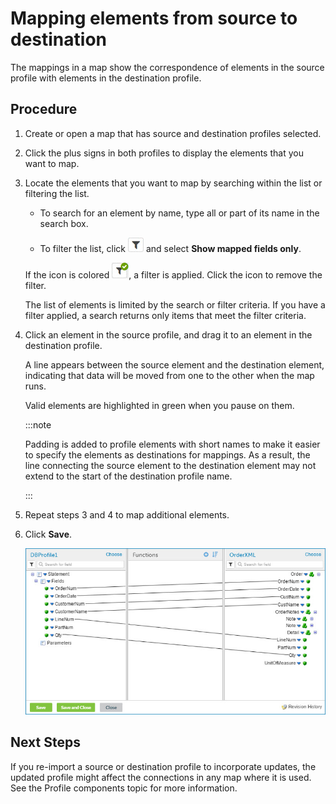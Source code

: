 # Mapping elements from source to destination

<head>
  <meta name="guidename" content="Integration"/>
  <meta name="context" content="GUID-663f84fd-7b4a-4cd7-803b-715ee2bd3453"/>
</head>


The mappings in a map show the correspondence of elements in the source profile with elements in the destination profile.

## Procedure

1.  Create or open a map that has source and destination profiles selected.

2.  Click the plus signs in both profiles to display the elements that you want to map.

3.  Locate the elements that you want to map by searching within the list or filtering the list.

    -   To search for an element by name, type all or part of its name in the search box.

    -   To filter the list, click ![icon indicating filtering is not applied](../Images/main-ic-filter-gray_b6006570-dfb3-4bfc-8e9a-cf62c21b223a.jpg) and select **Show mapped fields only**.

    If the icon is colored ![icon indicating filtering is applied](../Images/main-ic-filter-checked_d64331c4-cbcd-420b-962d-9c7b33c254fc.jpg), a filter is applied. Click the icon to remove the filter.

    The list of elements is limited by the search or filter criteria. If you have a filter applied, a search returns only items that meet the filter criteria.

4.  Click an element in the source profile, and drag it to an element in the destination profile.

    A line appears between the source element and the destination element, indicating that data will be moved from one to the other when the map runs.

    Valid elements are highlighted in green when you pause on them.

    :::note
    
    Padding is added to profile elements with short names to make it easier to specify the elements as destinations for mappings. As a result, the line connecting the source element to the destination element may not extend to the start of the destination profile name.

    :::

5.  Repeat steps 3 and 4 to map additional elements.

6.  Click **Save**.

    ![Map containing mappings but no functions](../Images/build-ps-map-with-lines.jpg)

## Next Steps

If you re-import a source or destination profile to incorporate updates, the updated profile might affect the connections in any map where it is used. See the Profile components topic for more information.